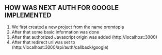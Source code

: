 ## HOW WAS NEXT AUTH FOR GOOGLE IMPLEMENTED

1. We first created a new project from the name promtopia
2. After that some basic information was done
3. After that authorized Javascript origin was added (http://localhost:3000)
4.  After that redirect uri was set to (http://localhost:3000/api/auth/callback/google)
